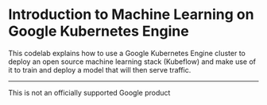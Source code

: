 # Introduction to Machine Learning on Google Kubernetes Engine

This codelab explains how to use a Google Kubernetes Engine cluster to deploy an open source machine learning stack
(Kubeflow) and make use of it to train and deploy a model that will then serve traffic.

---
This is not an officially supported Google product

